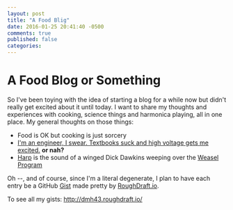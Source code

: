 ```yaml
---
layout: post
title: "A Food Blig"
date: 2016-01-25 20:41:40 -0500
comments: true
published: false
categories:
---
```


# A Food Blog or Something
So I've been toying with the idea of starting a blog for a while now
but didn't really get excited about it until today. I want to share my
thoughts and experiences with cooking, science things and harmonica playing,
all in one place. My general thoughts on those things:
* Food is OK but cooking is just sorcery
* [I'm an engineer, I swear. Textbooks suck and high voltage gets me excited.](https://xkcd.com/435/) **or nah?**
* [Harp](https://www.youtube.com/watch?v=9EK40FMGvDw&index=99&list=LLzcbkrR1jGBNWl1KU_ajDqw) is the sound of a winged Dick Dawkins weeping over the [Weasel Program](https://en.wikipedia.org/wiki/Weasel_program)

Oh --, and of course, since I'm a literal degenerate,
I plan to have each entry be a GitHub [Gist](https://gist.github.com/)
made pretty by [RoughDraft.io](http://www.roughdraft.io/).

To see all my gists: <http://dmh43.roughdraft.io/>
